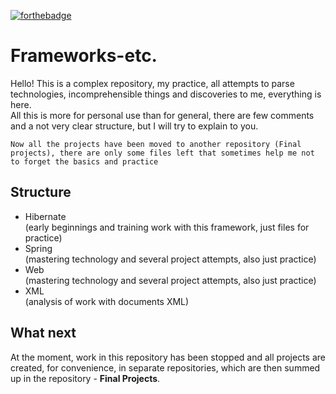 [![forthebadge](https://forthebadge.com/images/badges/made-with-java.svg)](https://forthebadge.com)  

# Frameworks-etc.
Hello!
This is a complex repository, my practice, all attempts to parse technologies, incomprehensible things and discoveries to me, everything is here.  
All this is more for personal use than for general, there are few comments and a not very clear structure, but I will try to explain to you.  

    Now all the projects have been moved to another repository (Final projects), there are only some files left that sometimes help me not to forget the basics and practice

## Structure
* Hibernate  
(early beginnings and training work with this framework, just files for practice)
* Spring  
(mastering technology and several project attempts, also just practice)
* Web  
(mastering technology and several project attempts, also just practice)
* XML  
(analysis of work with documents XML)

## What next
At the moment, work in this repository has been stopped and all projects are created, for convenience, in separate repositories, which are then summed up in the repository - **Final Projects**.

